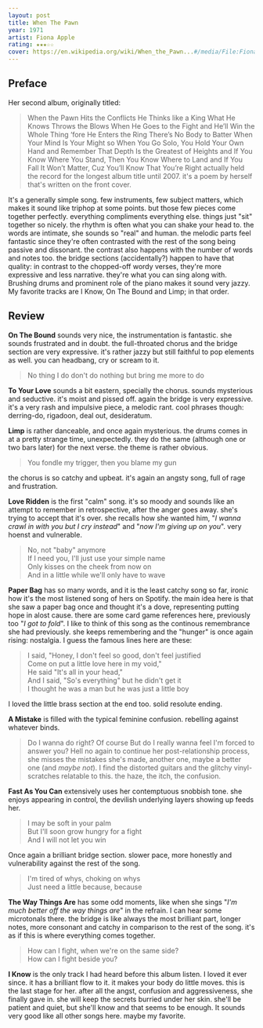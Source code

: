 ```yaml
---
layout: post
title: When The Pawn
year: 1971
artist: Fiona Apple
rating: ★★★☆☆
cover: https://en.wikipedia.org/wiki/When_the_Pawn...#/media/File:Fiona_apple_when_the_pawn.jpg
---
```


## Preface
Her second album, originally titled:
> When the Pawn Hits the Conflicts He Thinks like a King What He Knows Throws the Blows When He Goes to the Fight and He’ll Win the Whole Thing ‘fore He Enters the Ring There’s No Body to Batter When Your Mind Is Your Might so When You Go Solo, You Hold Your Own Hand and Remember That Depth Is the Greatest of Heights and If You Know Where You Stand, Then You Know Where to Land and If You Fall It Won’t Matter, Cuz You’ll Know That You’re Right
actually held the record for the longest album title until 2007. it's a poem by herself that's written on the front cover.

It's a generally simple song. few instruments, few subject matters, which makes it sound like triphop at some points. but those few pieces come together perfectly. everything compliments everything else. things just "sit" together so nicely. the rhythm is often what you can shake your head to. the words are intimate, she sounds so "real" and human. the melodic parts feel fantastic since they're often contrasted with the rest of the song being passive and dissonant. the contrast also happens with the number of words and notes too. the bridge sections (accidentally?) happen to have that quality: in contrast to the chopped-off wordy verses, they're more expressive and less narrative. they're what you can sing along with.
Brushing drums and prominent role of the piano makes it sound very jazzy.
My favorite tracks are I Know, On The Bound and Limp; in that order.

## Review
**On The Bound** sounds very nice, the instrumentation is fantastic. she sounds frustrated and in doubt. the full-throated chorus and the bridge section are very expressive. it's rather jazzy but still faithful to pop elements as well. you can headbang, cry or scream to it.
> No thing I do don't do nothing but bring me more to do

**To Your Love** sounds a bit eastern, specially the chorus. sounds mysterious and seductive. it's moist and pissed off. again the bridge is very expressive. it's a very rash and impulsive piece, a melodic rant. cool phrases though: derring-do, rigadoon, deal out, desideratum.

**Limp** is rather danceable, and once again mysterious. the drums comes in at a pretty strange time, unexpectedly. they do the same (although one or two bars later) for the next verse. the theme is rather obvious.
> You fondle my trigger, then you blame my gun

the chorus is so catchy and upbeat. it's again an angsty song, full of rage and frustration.

**Love Ridden** is the first "calm" song. it's so moody and sounds like an attempt to remember in retrospective, after the anger goes away. she's trying to accept that it's over. she recalls how she wanted him, "_I wanna crawl in with you but I cry instead_" and "_now I'm giving up on you_". very hoenst and vulnerable.
> No, not "baby" anymore  
> If I need you, I'll just use your simple name  
> Only kisses on the cheek from now on  
> And in a little while we'll only have to wave

**Paper Bag** has so many words, and it is the least catchy song so far, ironic how it's the most listened song of hers on Spotify. the main idea here is that she saw a paper bag once and thought it's a dove, representing putting hope in alost cause. there are some card game references here, previously too "_I got to fold_". I like to think of this song as the continous remembrance she had previously. she keeps remembering and the "hunger" is once again rising: nostalgia. I guess the famous lines here are these:
>I said, "Honey, I don't feel so good, don't feel justified  
> Come on put a little love here in my void,"  
> He said "It's all in your head,"  
> And I said, "So's everything" but he didn't get it  
> I thought he was a man but he was just a little boy

I loved the little brass section at the end too. solid resolute ending.

**A Mistake** is filled with the typical feminine confusion. rebelling against whatever binds. 
> Do I wanna do right? Of course
> But do I really wanna feel I'm forced to answer you? Hell no
again to continue her post-relationship process, she misses the mistakes she's made, another one, maybe a better one (and _maybe not_). I find the distorted guitars and the glitchy vinyl-scratches relatable to this. the haze, the itch, the confusion.

**Fast As You Can** extensively uses her contemptuous snobbish tone. she enjoys appearing in control, the devilish underlying layers showing up feeds her.
> I may be soft in your palm  
> But I'll soon grow hungry for a fight  
> And I will not let you win

Once again a brilliant bridge section. slower pace, more honestly and vulnerability against the rest of the song.
> I'm tired of whys, choking on whys  
> Just need a little because, because

**The Way Things Are** has some odd moments, like when she sings "_I'm much better off the way things are_" in the refrain. I can hear some microtonals there. the bridge is like always the most brilliant part, longer notes, more consonant and catchy in comparison to the rest of the song. it's as if this is where everything comes together.
> How can I fight, when we're on the same side?  
> How can I fight beside you?

**I Know** is the only track I had heard before this album listen. I loved it ever since. it has a brilliant flow to it. it makes your body do little moves. this is the last stage for her. after all the angst, confusion and aggressiveness, she finally gave in. she will keep the secrets burried under her skin. she'll be patient and quiet, but she'll know and that seems to be enough.
It sounds very good like all other songs here. maybe my favorite.
